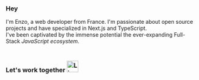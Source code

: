 ### Hey

I'm Enzo, a web developer from France. I'm passionate about open source projects and have specialized in Next.js and TypeScript. 
<br />
I've been captivated by the immense potential the ever-expanding Full-Stack *JavaScript ecosystem*.

### Let's work together <a href="mailto:enzo.bacqueyrisses@gmail.com"><img src="https://em-content.zobj.net/source/apple/354/love-letter_1f48c.png" style="margin-top: 20px;" width="30" height="30" alt="Lien vers email"></a>
